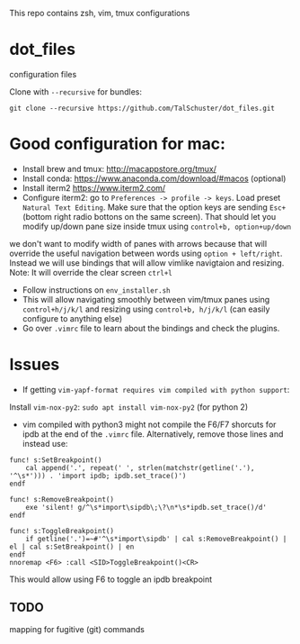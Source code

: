 This repo contains zsh, vim, tmux configurations

# dot_files
configuration files

Clone with `--recursive` for bundles:

`git clone --recursive https://github.com/TalSchuster/dot_files.git`

# Good configuration for mac:
* Install brew and tmux: http://macappstore.org/tmux/
* Install conda: https://www.anaconda.com/download/#macos (optional)
* Install iterm2 https://www.iterm2.com/
* Configure iterm2: go to `Preferences -> profile -> keys`. Load preset `Natural Text Editing`. Make sure that the option keys are sending `Esc+` (bottom right radio bottons on the same screen). That should let you modify up/down pane size inside tmux using `control+b, option+up/down`

we don't want to modify width of panes with arrows because that will override the useful navigation between words using `option + left/right`. Instead we will use bindings that will allow vimlike navigtaion and resizing. Note: It will override the clear screen `ctrl+l`

* Follow instructions on `env_installer.sh` 
* This will allow navigating smoothly between vim/tmux panes using `control+h/j/k/l` and resizing using `control+b, h/j/k/l` (can easily configure to anything else)
* Go over `.vimrc` file to learn about the bindings and check the plugins.

# Issues
* If getting `vim-yapf-format requires vim compiled with python support`:

Install `vim-nox-py2`: `sudo apt install vim-nox-py2`
(for python 2)

* vim compiled with python3 might not compile the F6/F7 shorcuts for ipdb at the end of the `.vimrc` file. Alternatively, remove those lines and instead use:
```
func! s:SetBreakpoint()
    cal append('.', repeat(' ', strlen(matchstr(getline('.'), '^\s*'))) . 'import ipdb; ipdb.set_trace()')
endf

func! s:RemoveBreakpoint()
    exe 'silent! g/^\s*import\sipdb\;\?\n*\s*ipdb.set_trace()/d'
endf

func! s:ToggleBreakpoint()
    if getline('.')=~#'^\s*import\sipdb' | cal s:RemoveBreakpoint() | el | cal s:SetBreakpoint() | en
endf
nnoremap <F6> :call <SID>ToggleBreakpoint()<CR>
```
This would allow using F6 to toggle an ipdb breakpoint

## TODO

mapping for fugitive (git) commands

